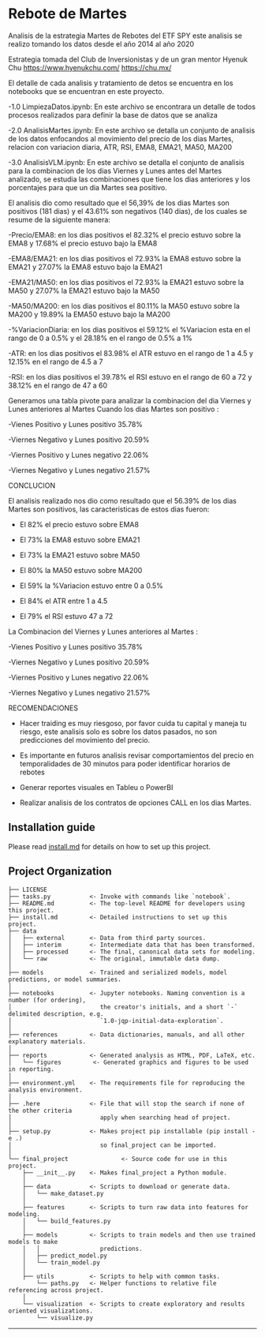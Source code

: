 # Rebote de Martes

Analisis de la estrategia Martes de Rebotes del ETF SPY este analisis se realizo tomando los datos desde el año 2014 al año 2020

Estrategia tomada del Club de Inversionistas y de un gran mentor Hyenuk Chu https://www.hyenukchu.com/ https://chu.mx/

El detalle de cada analisis y tratamiento de detos se encuentra en los notebooks que se encuentran en este proyecto. 


-1.0 LimpiezaDatos.ipynb: En este archivo se encontrara un detalle de todos procesos realizados para definir la base de datos que se analiza

-2.0 AnalisisMartes.ipynb: En este archivo se detalla un conjunto de analisis de los datos enfocandos al movimiento del precio de 
                            los dias Martes, relacion con variacion diaria, ATR, RSI, EMA8, EMA21, MA50, MA200

-3.0 AnalisisVLM.ipynb:  En este archivo se detalla el conjunto de analisis para la combinacion de los dias Viernes y Lunes antes del Martes
                        analizado, se estudia las combinaciones que tiene los dias anteriores y los porcentajes para que un dia Martes sea positivo.

El analisis dio como resultado que el 56,39% de los dias Martes son positivos (181 dias) y el 43.61% son negativos (140 dias), de los cuales se resume de la siguiente manera:

-Precio/EMA8: en los dias positivos el 82.32%  el precio estuvo sobre la EMA8 y 17.68% el precio estuvo bajo la EMA8

-EMA8/EMA21: en los dias positivos el 72.93%  la EMA8 estuvo sobre la EMA21 y 27.07%  la EMA8 estuvo bajo la EMA21
                    
-EMA21/MA50: en los dias positivos el 72.93%  la EMA21 estuvo sobre la MA50 y 27.07% la EMA21 estuvo bajo la MA50
                    
-MA50/MA200: en los dias positivos el 80.11%  la MA50 estuvo sobre la MA200 y 19.89% la EMA50 estuvo bajo la MA200
                    
-%VariacionDiaria: en los dias positivos el 59.12% el %Variacion esta en el rango de 0 a 0.5% y el 28.18% en el rango de 0.5% a 1%
                    
-ATR: en los dias positivos el 83.98% el ATR estuvo en el rango de 1 a 4.5 y 12.15% en el rango de 4.5 a 7
                    
-RSI: en los dias positivos el 39.78% el RSI estuvo en el rango de 60 a 72 y 38.12% en el rango de 47 a 60
                    

Generamos una tabla pivote para analizar la combinacion del dia Viernes y Lunes anteriores al Martes 
Cuando los dias Martes son positivo : 

-Vienes Positivo y Lunes positivo   35.78%

-Viernes Negativo y Lunes positivo  20.59%

-Viernes Positivo y Lunes negativo  22.06%

-Viernes Negativo y Lunes negativo  21.57%



CONCLUCION

El analisis realizado nos dio como resultado que el 56.39% de los dias Martes son positivos, las caracteristicas de estos dias fueron:
- El 82% el precio estuvo sobre EMA8

- El 73% la EMA8 estuvo sobre EMA21

- El 73% la EMA21 estuvo sobre MA50

- El 80% la MA50 estuvo sobre MA200

- El 59% la %Variacion estuvo entre 0 a 0.5%

- El 84% el ATR entre 1 a 4.5

- El 79% el RSI estuvo 47 a 72

La Combinacion del Viernes y Lunes anteriores al Martes :

-Vienes Positivo y Lunes positivo   35.78%

-Viernes Negativo y Lunes positivo  20.59%

-Viernes Positivo y Lunes negativo  22.06%

-Viernes Negativo y Lunes negativo  21.57% 

RECOMENDACIONES

- Hacer traiding es muy riesgoso, por favor cuida tu capital y maneja tu riesgo, este analisis solo es sobre los datos pasados, no son
  predicciones del movimiento del precio. 

- Es importante en futuros analisis revisar comportamientos del precio en temporalidades de 30 minutos para poder identificar horarios de
  rebotes 

- Generar reportes visuales en Tableu o PowerBI

- Realizar analisis de los contratos de opciones CALL en los dias Martes.

      
  
## Installation guide

Please read [install.md](install.md) for details on how to set up this project.

## Project Organization

    ├── LICENSE
    ├── tasks.py           <- Invoke with commands like `notebook`.
    ├── README.md          <- The top-level README for developers using this project.
    ├── install.md         <- Detailed instructions to set up this project.
    ├── data
    │   ├── external       <- Data from third party sources.
    │   ├── interim        <- Intermediate data that has been transformed.
    │   ├── processed      <- The final, canonical data sets for modeling.
    │   └── raw            <- The original, immutable data dump.
    │
    ├── models             <- Trained and serialized models, model predictions, or model summaries.
    │
    ├── notebooks          <- Jupyter notebooks. Naming convention is a number (for ordering),
    │                         the creator's initials, and a short `-` delimited description, e.g.
    │                         `1.0-jqp-initial-data-exploration`.
    │
    ├── references         <- Data dictionaries, manuals, and all other explanatory materials.
    │
    ├── reports            <- Generated analysis as HTML, PDF, LaTeX, etc.
    │   └── figures         <- Generated graphics and figures to be used in reporting.
    │
    ├── environment.yml    <- The requirements file for reproducing the analysis environment.
    │
    ├── .here              <- File that will stop the search if none of the other criteria
    │                         apply when searching head of project.
    │
    ├── setup.py           <- Makes project pip installable (pip install -e .)
    │                         so final_project can be imported.
    │
    └── final_project               <- Source code for use in this project.
        ├── __init__.py    <- Makes final_project a Python module.
        │
        ├── data           <- Scripts to download or generate data.
        │   └── make_dataset.py
        │
        ├── features       <- Scripts to turn raw data into features for modeling.
        │   └── build_features.py
        │
        ├── models         <- Scripts to train models and then use trained models to make
        │   │                 predictions.
        │   ├── predict_model.py
        │   └── train_model.py
        │
        ├── utils          <- Scripts to help with common tasks.
            └── paths.py   <- Helper functions to relative file referencing across project.
        │
        └── visualization  <- Scripts to create exploratory and results oriented visualizations.
            └── visualize.py

---